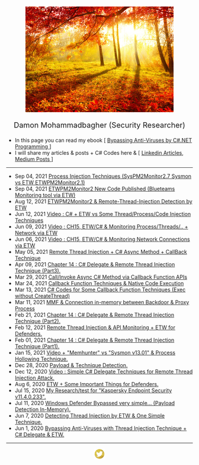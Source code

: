 <p align="center"> <img src="fall-sunrise.jpg" width="400"> </p>
<p style="font-size:20px" align="center">Damon Mohammadbagher (Security Researcher)</p>

- In this page you can read my ebook [ [Bypassing Anti-Viruses by C#.NET Programming ](https://damonmohammadbagher.github.io/Posts/ebookBypassingAVsByCsharpProgramming/index.htm
)]
- I will share my articles & posts + C# Codes here & 
[ [Linkedin Articles](https://www.linkedin.com/today/author/damonmohammadbagher), [Medium Posts ](https://medium.com/@DamonMohammadbagher)]

------------------------------------------------------------- 
- Sep 04, 2021 [Process Injection Techniques (SysPM2Monitor2.7 Sysmon vs ETW ETWPM2Monitor2.1)](/Posts/18mar2022x.html)
- Sep 04, 2021 [ETWPM2Monitor2 New Code Published (Blueteams Monitoring tool via ETW)](https://github.com/DamonMohammadbagher/ETWProcessMon2)
- Aug 12, 2021 [ETWPM2Monitor2 & Remote-Thread-Injection Detection by ETW](https://damonmohammadbagher.github.io/Posts/12aug2021x.html)
- Jun 12, 2021 [Video : C# + ETW vs Some Thread/Process/Code Injection Techniques](https://share.vidyard.com/watch/4kB2Xy1bLfhRxaTD6pwaLD)
- Jun 09, 2021 [Video : CH15, ETW/C# & Monitoring Process/Threads/.. + Network via ETW](https://share.vidyard.com/watch/6bYvcF75FqQ3BomZELpQUj)
- Jun 06, 2021 [Video : CH15, ETW/C# & Monitoring Network Connections via ETW](https://share.vidyard.com/watch/5ybRwUbt2b3d3M3ggQiuYQ?)
- May 05, 2021 [Remote Thread Injection + C# Async Method + CallBack Technique](Posts/05may2021x.html)
- Apr 09, 2021 [Chapter 14 : C# Delegate & Remote Thread Injection Technique (Part3).](https://github.com/DamonMohammadbagher/eBook-BypassingAVsByCSharp/tree/master/CH14)
- Mar 29, 2021 [Call/Invoke Async C# Method via Callback Function APIs](Posts/29mar2021x.html)
- Mar 24, 2021 [Callback Function Techniques & Native Code Execution](Posts/24_1mar2021x.html)
- Mar 13, 2021 [C# Codes for Some Callback Function Techniques (Exec without CreateThread)](https://github.com/DamonMohammadbagher/NativePayload_CBT)
- Mar 11, 2021 [MMF & Connection in-memory between Backdoor & Proxy Process](/Posts/10mar2021x.html)
- Feb 21, 2021 [Chapter 14 : C# Delegate & Remote Thread Injection Technique (Part2).](https://github.com/DamonMohammadbagher/eBook-BypassingAVsByCSharp/tree/master/CH14)
- Feb 12, 2021 [Remote Thread Injection & API Monitoring + ETW for Defenders.](/Posts/11Feb2021x.html)
- Feb 01, 2021 [Chapter 14 : C# Delegate & Remote Thread Injection Technique (Part1).](https://github.com/DamonMohammadbagher/eBook-BypassingAVsByCSharp/tree/master/CH14)
- Jan 15, 2021 [Video + "Memhunter" vs "Sysmon v13.01" & Process Hollowing Technique.](https://damonmohammadbagher.medium.com/memhunter-vs-sysmon-v13-01-process-hollowing-technique-5f67d6907aff)
- Dec 28, 2020 [Payload & Technique Detection.](/Posts/28Dec2020x.html)
- Dec 12, 2020 [Video : Simple C# Delegate Techniques for Remote Thread Injection Attack.](https://www.youtube.com/watch?v=kCgHl-UnM-s)
- Aug 6, 2020 [ETW + Some Important Things for Defenders.](/Posts/6Aug2020x.html)
- Jul 15, 2020 [My Research/test for "Kaspersky Endpoint Security v11.4.0.233".](/Posts/15Jul2020x.html)
- Jul 11, 2020 [Windows Defender Bypassed very simple... (Payload Detection In-Memory).](/Posts/11Jul2020x.html)
- Jun 7, 2020 [Detecting Thread Injection by ETW & One Simple Technique.](/Posts/7jun2020x.html)
- Jun 1, 2020 [Bypassing Anti-Viruses with Thread Injection Technique + C# Delegate & ETW.](/Posts/1jun2020x.html)

-------------------------------------------------------------
<p align="center"><a href="https://www.twitter.com/_Damon_M_"> <img src="tw_ico.jpeg" height="30" width="30"> </a></p>



